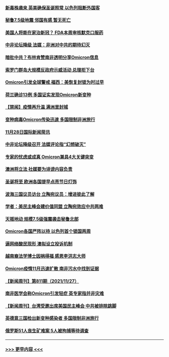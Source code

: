 #### [新毒株袭来 英美确保圣诞照常 以色列阻断外国客](../pages/prog202/a103280012.md?t=11291101) 
#### [秘鲁7.5级地震 邻国有感 暂无死亡](../pages/prog202/a103279998.md?t=11291101) 
#### [美国人将能在家治新冠？ FDA本周审核默克口服药](../pages/prog202/a103279986.md?t=11291101) 
#### [中非论坛降级 法媒：非洲对中共的期待幻灭](../pages/prog202/a103279983.md?t=11291101) 
#### [暗批中共？布林肯赞南非透明分享Omicron信息](../pages/prog202/a103279967.md?t=11291101) 
#### [索罗门群岛大规模反政府示威活动 总理拒下台](../pages/prog202/a103279955.md?t=11291101) 
#### [Omicron引发全球警戒 福西：美恢复封锁为时过早](../pages/prog202/a103279916.md?t=11291101) 
#### [荷兰确诊13例 多国证实发现Omicron新变种](../pages/prog202/a103279933.md?t=11291101) 
#### [【禁闻】疫情再升温 满洲里封城](../pages/prog202/a103279890.md?t=11291101) 
#### [变种病毒Omicron传染迅速 多国限制非洲旅行](../pages/prog202/a103279854.md?t=11291101) 
#### [11月28日国际新闻简讯](../pages/prog202/a103279858.md?t=11291101) 
#### [中非论坛降级召开 法媒评论指“幻想破灭”](../pages/prog202/a103279856.md?t=11291101) 
#### [专家的忧虑或成真 Omicron兼具4大关键突变](../pages/prog202/a103279872.md?t=11291101) 
#### [澳洲将立法 社媒要为诽谤内容负责](../pages/prog202/a103279873.md?t=11291101) 
#### [圣诞将至 欧洲各国提早点亮节日灯饰](../pages/prog202/a103279877.md?t=11291101) 
#### [波海三国议员访台 立陶宛议员：增进彼此了解](../pages/prog202/a103279812.md?t=11291101) 
#### [学者：美民主峰会建价值同盟 立陶宛效应中共两难](../pages/prog202/a103279802.md?t=11291101) 
#### [天摇地动 规模7.5级强震袭击秘鲁北部](../pages/prog202/a103279777.md?t=11291101) 
#### [Omicron各国严阵以待 以色列首个锁国两周](../pages/prog202/a103279755.md?t=11291101) 
#### [逼网络酸民现形 澳拟设立投诉机制](../pages/prog202/a103279732.md?t=11291101) 
#### [越南裔法学博士因祸得福 感恩李洪志大师](../pages/prog202/a103279703.md?t=11291101) 
#### [Omicron疫情11月迅速扩散 南非污水中找到证据](../pages/prog202/a103279596.md?t=11291101) 
#### [【新闻周刊】第811期（2021/11/27）](../pages/prog202/a103279543.md?t=11291101) 
#### [南非医学会称Omicron引发轻症 英专家指并非灾难](../pages/prog202/a103279461.md?t=11291101) 
#### [【新闻周刊】台湾受邀出席美国民主峰会 中共被排除跳脚](../pages/prog202/a103279446.md?t=11291101) 
#### [英德意三国检出新变种感染者 多国限制非洲旅行](../pages/prog202/a103279429.md?t=11291101) 
#### [俄罗斯51人丧生矿难案  5人被拘捕等待调查](../pages/prog202/a103279422.md?t=11291101) 

----
#### [ >>> 更早内容 <<< ](../indexes/prog202-earlier.md)
